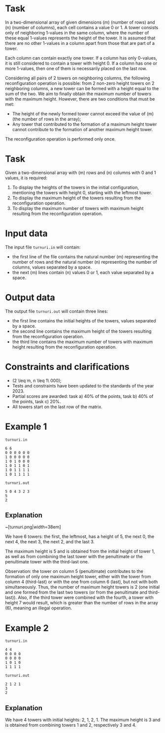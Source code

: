# Task

In a two-dimensional array of given dimensions \(m\) (number of rows) and \(n\) (number of columns), each cell contains a value 0 or 1. A tower consists only of neighboring 1-values in the same column, where the number of these equal 1-values represents the height of the tower. It is assumed that there are no other 1-values in a column apart from those that are part of a tower.

Each column can contain exactly one tower. If a column has only 0-values, it is still considered to contain a tower with height 0. If a column has one or more 1-values, then one of them is necessarily placed on the last row.

Considering all pairs of 2 towers on neighboring columns, the following reconfiguration operation is possible: from 2 non-zero height towers on 2 neighboring columns, a new tower can be formed with a height equal to the sum of the two. We aim to finally obtain the maximum number of towers with the maximum height. However, there are two conditions that must be met:
- The height of the newly formed tower cannot exceed the value of \(m\) (the number of rows in the array);
- Any tower that contributed to the formation of a maximum height tower cannot contribute to the formation of another maximum height tower.

The reconfiguration operation is performed only once.

# Task

Given a two-dimensional array with \(m\) rows and \(n\) columns with 0 and 1 values, it is required:

1. To display the heights of the towers in the initial configuration, mentioning the towers with height 0, starting with the leftmost tower.
2. To display the maximum height of the towers resulting from the reconfiguration operation.
3. To display the maximum number of towers with maximum height resulting from the reconfiguration operation.

# Input data

The input file `turnuri.in` will contain:

- the first line of the file contains the natural number \(m\) representing the number of rows and the natural number \(n\) representing the number of columns, values separated by a space.
- the next \(m\) lines contain \(n\) values 0 or 1, each value separated by a space.

# Output data

The output file `turnuri.out` will contain three lines:

- the first line contains the initial heights of the towers, values separated by a space.
- the second line contains the maximum height of the towers resulting from the reconfiguration operation.
- the third line contains the maximum number of towers with maximum height resulting from the reconfiguration operation.

# Constraints and clarifications

* \(2 \leq m, n \leq 1\ 000\);
* Tests and constraints have been updated to the standards of the year 2023.
* Partial scores are awarded: task a) 40% of the points, task b) 40% of the points, task c) 20%.
* All towers start on the last row of the matrix.

# Example 1

`turnuri.in`
```
6 6
0 0 0 0 0 0
1 0 0 0 0 0
1 0 1 0 0 0
1 0 1 1 0 1
1 0 1 1 1 1
1 0 1 1 1 1
```

`turnuri.out`
```
5 0 4 3 2 3
5
2
```

## Explanation

~[turnuri.png|width=38em]

We have 6 towers: the first, the leftmost, has a height of 5, the next 0, the next 4, the next 3, the next 2, and the last 3.

The maximum height is 5 and is obtained from the initial height of tower 1, as well as from combining the last tower with the penultimate or the penultimate tower with the third-last one.

Observation: the tower on column 5 (penultimate) contributes to the formation of only one maximum height tower, either with the tower from column 4 (third-last) or with the one from column 6 (last), but not with both simultaneously. Thus, the number of maximum height towers is 2 (one initial and one formed from the last two towers (or from the penultimate and third-last)). Also, if the third tower were combined with the fourth, a tower with height 7 would result, which is greater than the number of rows in the array (6), meaning an illegal operation.

# Example 2

`turnuri.in`
```
4 4
0 0 0 0
0 0 0 0
1 0 1 0
1 1 1 1
```

`turnuri.out`
```
2 1 2 1
3
2
```

## Explanation

We have 4 towers with initial heights: 2, 1, 2, 1. The maximum height is 3 and is obtained from combining towers 1 and 2, respectively 3 and 4.